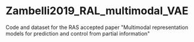 # Zambelli2019_RAL_multimodal_VAE
Code and dataset for the RAS accepted paper "Multimodal representation models for prediction and control from partial information"
